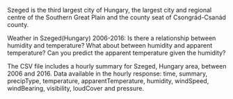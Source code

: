    Szeged is the third largest city of Hungary, the largest city and regional centre of the Southern Great Plain and the county seat of Csongrád-Csanád county.

Weather in Szeged(Hungary) 2006-2016: 
   Is there a relationship between humidity and temperature? What about between humidity and apparent temperature? 
Can you predict the apparent temperature given the humidity?

The CSV file includes a hourly summary for Szeged, Hungary area, between 2006 and 2016.
Data available in the hourly response:
time, 
summary,
precipType,
temperature,
apparentTemperature,
humidity,
windSpeed,
windBearing,
visibility,
loudCover and 
pressure. 



